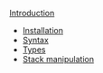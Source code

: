 [Introduction](./index.md)

- [Installation]()
- [Syntax](./syntax.md)
- [Types](./types.md)
- [Stack manipulation](./stack.md)

